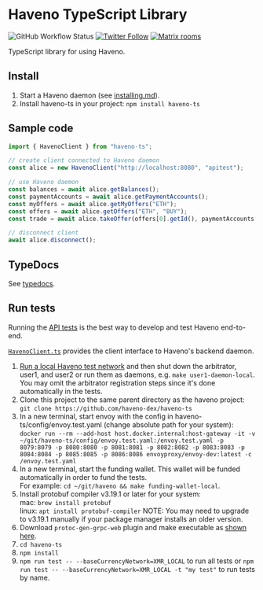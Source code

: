 # Haveno TypeScript Library

![GitHub Workflow Status](https://img.shields.io/github/actions/workflow/status/haveno-dex/haveno-ts/build.yml?branch=master)
[![Twitter Follow](https://img.shields.io/twitter/follow/HavenoDEX?style=social)](https://twitter.com/havenodex)
[![Matrix rooms](https://img.shields.io/badge/Matrix%20room-%23haveno-blue)](https://matrix.to/#/#haveno:monero.social)

TypeScript library for using Haveno.

## Install

1. Start a Haveno daemon (see [installing.md](https://github.com/haveno-dex/haveno/blob/master/docs/installing.md)).
2. Install haveno-ts in your project: `npm install haveno-ts`

## Sample code

```js
import { HavenoClient } from "haveno-ts";

// create client connected to Haveno daemon
const alice = new HavenoClient("http://localhost:8080", "apitest");

// use Haveno daemon
const balances = await alice.getBalances();
const paymentAccounts = await alice.getPaymentAccounts();
const myOffers = await alice.getMyOffers("ETH");
const offers = await alice.getOffers("ETH", "BUY");
const trade = await alice.takeOffer(offers[0].getId(), paymentAccounts[0].getId());

// disconnect client
await alice.disconnect();
```

## TypeDocs

See [typedocs](https://haveno-dex.github.io/haveno-ts/classes/HavenoClient.HavenoClient-1.html).

## Run tests

Running the [API tests](./src/HavenoClient.test.ts) is the best way to develop and test Haveno end-to-end.

[`HavenoClient.ts`](./src/HavenoClient.ts) provides the client interface to Haveno's backend daemon.

1. [Run a local Haveno test network](https://github.com/haveno-dex/haveno/blob/master/docs/installing.md) and then shut down the arbitrator, user1, and user2 or run them as daemons, e.g. `make user1-daemon-local`. You may omit the arbitrator registration steps since it's done automatically in the tests.
2. Clone this project to the same parent directory as the haveno project: `git clone https://github.com/haveno-dex/haveno-ts`
3. In a new terminal, start envoy with the config in haveno-ts/config/envoy.test.yaml (change absolute path for your system): `docker run --rm --add-host host.docker.internal:host-gateway -it -v ~/git/haveno-ts/config/envoy.test.yaml:/envoy.test.yaml -p 8079:8079 -p 8080:8080 -p 8081:8081 -p 8082:8082 -p 8083:8083 -p 8084:8084 -p 8085:8085 -p 8086:8086 envoyproxy/envoy-dev:latest -c /envoy.test.yaml`
4. In a new terminal, start the funding wallet. This wallet will be funded automatically in order to fund the tests.<br>For example: `cd ~/git/haveno && make funding-wallet-local`.
5. Install protobuf compiler v3.19.1 or later for your system:<br>
    mac: `brew install protobuf`<br>
    linux: `apt install protobuf-compiler`
    NOTE: You may need to upgrade to v3.19.1 manually if your package manager installs an older version.
6. Download `protoc-gen-grpc-web` plugin and make executable as [shown here](https://github.com/grpc/grpc-web#code-generator-plugin).
7. `cd haveno-ts`
8. `npm install`
9. `npm run test -- --baseCurrencyNetwork=XMR_LOCAL` to run all tests or `npm run test -- --baseCurrencyNetwork=XMR_LOCAL -t "my test"` to run tests by name.

